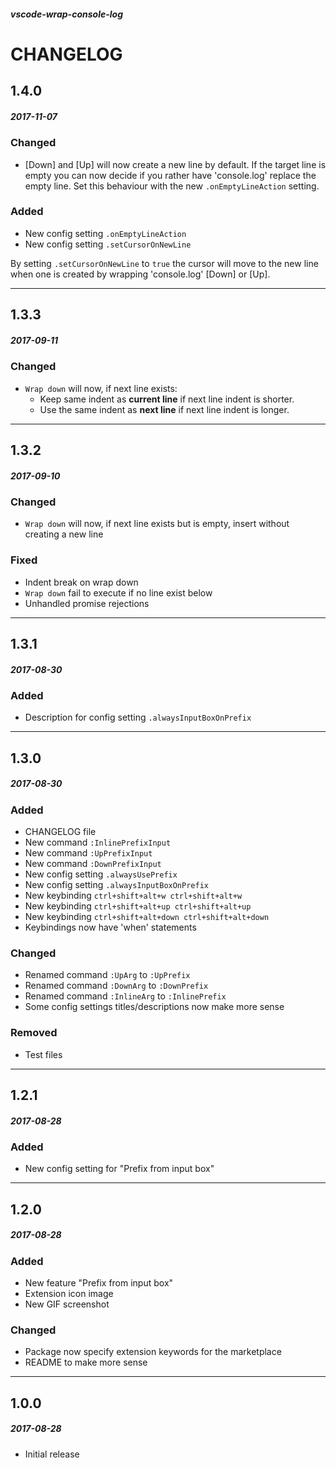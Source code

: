 ##### vscode-wrap-console-log

# CHANGELOG

## 1.4.0
##### 2017-11-07

### Changed

- [Down] and [Up] will now create a new line by default. If the target line is empty you can now decide if you rather have 'console.log' replace the empty line. Set this behaviour with the new `.onEmptyLineAction` setting.

### Added

- New config setting `.onEmptyLineAction`
- New config setting `.setCursorOnNewLine`

By setting `.setCursorOnNewLine` to `true` the cursor will move to the new line when one is created by wrapping 'console.log' [Down] or [Up].


---

## 1.3.3
##### 2017-09-11

### Changed

- `Wrap down` will now, if next line exists:
    - Keep same indent as **current line** if next line indent is shorter.
    - Use the same indent as **next line** if next line indent is longer.

---

## 1.3.2
##### 2017-09-10

### Changed

- `Wrap down` will now, if next line exists but is empty, insert without creating a new line

### Fixed

- Indent break on wrap down
- `Wrap down` fail to execute if no line exist below
- Unhandled promise rejections

---

## 1.3.1
##### 2017-08-30

### Added

- Description for config setting `.alwaysInputBoxOnPrefix`

---

## 1.3.0
##### 2017-08-30

### Added

- CHANGELOG file
- New command `:InlinePrefixInput`
- New command `:UpPrefixInput`
- New command `:DownPrefixInput`
- New config setting `.alwaysUsePrefix`
- New config setting `.alwaysInputBoxOnPrefix`
- New keybinding `ctrl+shift+alt+w ctrl+shift+alt+w`
- New keybinding `ctrl+shift+alt+up ctrl+shift+alt+up`
- New keybinding `ctrl+shift+alt+down ctrl+shift+alt+down`
- Keybindings now have 'when' statements

### Changed

- Renamed command `:UpArg` to `:UpPrefix`
- Renamed command `:DownArg` to `:DownPrefix`
- Renamed command `:InlineArg` to `:InlinePrefix`
- Some config settings titles/descriptions now make more sense

### Removed

- Test files

---

## 1.2.1 
##### 2017-08-28

### Added

- New config setting for "Prefix from input box"

---

## 1.2.0 
##### 2017-08-28

### Added

- New feature "Prefix from input box"
- Extension icon image
- New GIF screenshot

### Changed

- Package now specify extension keywords for the marketplace
- README to make more sense

---

## 1.0.0 
##### 2017-08-28

- Initial release